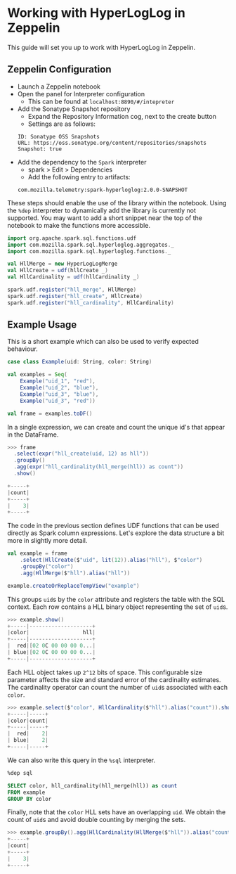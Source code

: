 # Working with HyperLogLog in Zeppelin

This guide will set you up to work with HyperLogLog in Zeppelin.

## Zeppelin Configuration

* Launch a Zeppelin notebook
* Open the panel for Interpreter configuration
    - This can be found at `localhost:8890/#/intepreter`
* Add the Sonatype Snapshot repository
    - Expand the Repository Information cog, next to the create button
    - Settings are as follows:
    ```
    ID: Sonatype OSS Snapshots
    URL: https://oss.sonatype.org/content/repositories/snapshots
    Snapshot: true
    ```
* Add the dependency to the `Spark` interpreter
    - spark > Edit > Dependencies
    - Add the following entry to artifacts:
    ```
    com.mozilla.telemetry:spark-hyperloglog:2.0.0-SNAPSHOT
    ```

These steps should enable the use of the library within the notebook. Using the
`%dep` interpreter to dynamically add the library is currently not supported.
You may want to add a short snippet near the top of the notebook to make the
functions more accessible.

```scala
import org.apache.spark.sql.functions.udf
import com.mozilla.spark.sql.hyperloglog.aggregates._
import com.mozilla.spark.sql.hyperloglog.functions._

val HllMerge = new HyperLogLogMerge
val HllCreate = udf(hllCreate _)
val HllCardinality = udf(hllCardinality _)

spark.udf.register("hll_merge", HllMerge)
spark.udf.register("hll_create", HllCreate)
spark.udf.register("hll_cardinality", HllCardinality)
```

## Example Usage

This is a short example which can also be used to verify expected behaviour.
```scala
case class Example(uid: String, color: String)

val examples = Seq(
    Example("uid_1", "red"),
    Example("uid_2", "blue"),
    Example("uid_3", "blue"),
    Example("uid_3", "red"))

val frame = examples.toDF()
```


In a single expression, we can create and count the unique id's that appear in the DataFrame.
```scala
>>> frame
  .select(expr("hll_create(uid, 12) as hll"))
  .groupBy()
  .agg(expr("hll_cardinality(hll_merge(hll)) as count"))
  .show()

+-----+
|count|
+-----+
|    3|
+-----+
```


The code in the previous section defines UDF functions that can be used directly
as Spark column expressions. Let's explore the data structure a bit more in
slightly more detail.

```scala
val example = frame
    .select(HllCreate($"uid", lit(12)).alias("hll"), $"color")
    .groupBy("color")
    .agg(HllMerge($"hll").alias("hll"))

example.createOrReplaceTempView("example")
```

This groups `uid`s by the `color` attribute and registers the table with the SQL
context. Each row contains a HLL binary object representing the set of `uid`s.

```scala
>>> example.show()
+-----|--------------------+
|color|                 hll|
+-----|--------------------+
|  red|[02 0C 00 00 00 0...|
| blue|[02 0C 00 00 00 0...|
+-----|--------------------+
```
Each HLL object takes up `2^12` bits of space. This configurable size parameter
affects the size and standard error of the cardinality estimates. The
cardinality operator can count the number of `uid`s associated with each `color`.

```scala
>>> example.select($"color", HllCardinality($"hll").alias("count")).show()
+-----|-----+
|color|count|
+-----|-----+
|  red|    2|
| blue|    2|
+-----|-----+
```

We can also write this query in the `%sql` interpreter.

```SQL
%dep sql

SELECT color, hll_cardinality(hll_merge(hll)) as count
FROM example
GROUP BY color
```

Finally, note that the `color` HLL sets have an overlapping `uid`. We obtain the
count of `uid`s and avoid double counting by merging the sets.

```scala
>>> example.groupBy().agg(HllCardinality(HllMerge($"hll")).alias("count")).show()
+-----+
|count|
+-----+
|    3|
+-----+
```
